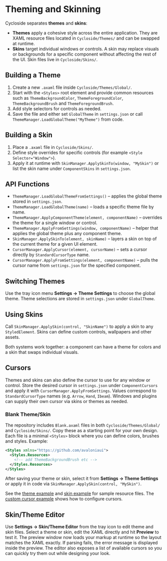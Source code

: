 # Theming and Skinning

Cycloside separates **themes** and **skins**:

- **Themes** apply a cohesive style across the entire application. They are XAML resource files located in `Cycloside/Themes/` and can be swapped at runtime.
- **Skins** target individual windows or controls. A skin may replace visuals or backgrounds for a specific component without affecting the rest of the UI. Skin files live in `Cycloside/Skins/`.

## Building a Theme

1. Create a new `.axaml` file inside `Cycloside/Themes/Global/`.
2. Start with the `<Styles>` root element and provide common resources such as
   `ThemeBackgroundColor`, `ThemeForegroundColor`, `ThemeBackgroundBrush` and
   `ThemeForegroundBrush`.
3. Add style selectors for controls as needed.
4. Save the file and either set `GlobalTheme` in `settings.json` or call
   `ThemeManager.LoadGlobalTheme("MyTheme")` from code.

## Building a Skin

1. Place a `.axaml` file in `Cycloside/Skins/`.
2. Define style overrides for specific controls (for example `<Style Selector="Window">`).
3. Apply it at runtime with `SkinManager.ApplySkinTo(window, "MySkin")` or list
   the skin name under `ComponentSkins` in `settings.json`.

## API Functions

- `ThemeManager.LoadGlobalThemeFromSettings()` – applies the global theme stored
  in `settings.json`.
- `ThemeManager.LoadGlobalTheme(name)` – loads a specific theme file by name.
- `ThemeManager.ApplyComponentTheme(element, componentName)` – overrides the
  theme for a single window or control.
- `ThemeManager.ApplyFromSettings(window, componentName)` – helper that applies
  the global theme plus any component theme.
- `SkinManager.ApplySkinTo(element, skinName)` – layers a skin on top of the
  current theme for a given UI element.
- `CursorManager.ApplyCursor(element, cursorName)` – sets a cursor directly by
  `StandardCursorType` name.
- `CursorManager.ApplyFromSettings(element, componentName)` – pulls the cursor
  name from `settings.json` for the specified component.

## Switching Themes

Use the tray icon menu **Settings → Theme Settings** to choose the global theme. Theme selections are stored in `settings.json` under `GlobalTheme`.

## Using Skins

Call `SkinManager.ApplySkin(control, "SkinName")` to apply a skin to any `StyledElement`. Skins can define custom controls, wallpapers and other assets.

Both systems work together: a component can have a theme for colors and a skin that swaps individual visuals.

## Cursors

Themes and skins can also define the cursor to use for any window or control.
Store the desired cursor in `settings.json` under `ComponentCursors` and apply
it with `CursorManager.ApplyFromSettings`. Values correspond to
`StandardCursorType` names (e.g. `Arrow`, `Hand`, `Ibeam`). Windows and plugins
can supply their own cursor via skins or themes as needed.

### Blank Theme/Skin

The repository includes `Blank.axaml` files in both `Cycloside/Themes/Global/`
and `Cycloside/Skins/`. Copy these as a starting point for your own design.
Each file is a minimal `<Styles>` block where you can define colors, brushes and
styles. Example:

```xml
<Styles xmlns="https://github.com/avaloniaui">
  <Styles.Resources>
    <!-- add ThemeBackgroundBrush etc -->
  </Styles.Resources>
</Styles>
```

After saving your theme or skin, select it from **Settings → Theme Settings** or
apply it in code via `SkinManager.ApplySkin(control, "MySkin")`.

See the [theme example](examples/theme-example.md) and [skin example](examples/skin-example.md) for sample resource files. The [custom cursor example](examples/custom-cursor-example.md) shows how to configure cursors.

## Skin/Theme Editor

Use **Settings → Skin/Theme Editor** from the tray icon to edit theme and skin files.
Select a theme or skin, edit the XAML directly and hit **Preview** to test it.
The preview window now loads your markup at runtime so the layout matches the
XAML exactly. If parsing fails, the error message is displayed inside the
preview. The editor also exposes a list of available cursors so you can quickly
try them out while designing your look.
